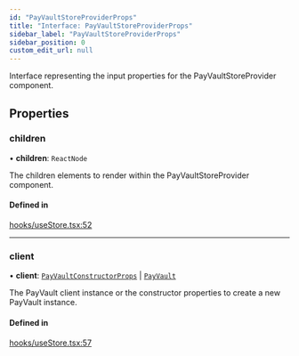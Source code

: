 ```yaml
---
id: "PayVaultStoreProviderProps"
title: "Interface: PayVaultStoreProviderProps"
sidebar_label: "PayVaultStoreProviderProps"
sidebar_position: 0
custom_edit_url: null
---
```


Interface representing the input properties for the PayVaultStoreProvider component.

## Properties

### children

• **children**: `ReactNode`

The children elements to render within the PayVaultStoreProvider component.

#### Defined in

[hooks/useStore.tsx:52](https://github.com/Project-Krypto/ReactPayVault/blob/ca186c4/src/lib/hooks/useStore.tsx#L52)

___

### client

• **client**: [`PayVaultConstructorProps`](PayVaultConstructorProps.md) \| [`PayVault`](../classes/PayVault.md)

The PayVault client instance or the constructor properties to create a new PayVault instance.

#### Defined in

[hooks/useStore.tsx:57](https://github.com/Project-Krypto/ReactPayVault/blob/ca186c4/src/lib/hooks/useStore.tsx#L57)
